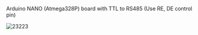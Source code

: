 Arduino NANO (Atmega328P) board with
TTL to RS485 (Use RE, DE control pin)

![23223](https://github.com/summation2009/Modbus-sensor/assets/100085999/a456d0fe-fbb5-4d24-a083-d4d6dc5e9df5)
